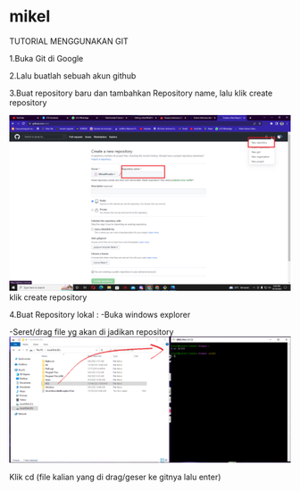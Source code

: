 # mikel
TUTORIAL MENGGUNAKAN GIT

1.Buka Git di Google

2.Lalu buatlah sebuah akun github

3.Buat repository baru dan tambahkan Repository name, lalu klik create repository

![](Gambar/gambar%207.png)
klik create repository

4.Buat Repository lokal :
  -Buka windows explorer
  
  -Seret/drag file yg akan di jadikan repository
 ![](Gambar/gambar%205.png)
 
 Klik cd (file kalian yang di drag/geser ke gitnya lalu enter)
 ![]()
 
